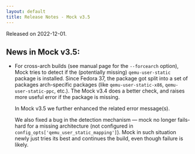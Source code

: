 ```yaml
---
layout: default
title: Release Notes - Mock v3.5
---
```


Released on 2022-12-01.

## News in Mock v3.5:

- For cross-arch builds (see manual page for the `--forcearch` option), Mock
  tries to detect if the (potentially missing) `qemu-user-static` package is
  installed.  Since Fedora 37, the package got split into a set of packages
  arch-specific packages (like `qemu-user-static-x86`, `qemu-user-static-ppc`,
  etc.).  The Mock v3.4 does a better check, and raises more useful error if the
  package is missing.

  In Mock v3.5 we further enhanced the related error message(s).

  We also fixed a bug in the detection mechanism — mock no longer fails-hard for
  a missing architecture (not configured in
  `config_opts['qemu_user_static_mapping']`).  Mock in such situation newly just
  tries its best and continues the build, even though failure is likely.

[PR#1007]: https://github.com/rpm-software-management/mock/pull/1007
